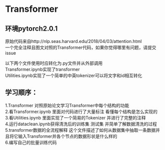 # Transformer
## 环境pytorch2.0.1
原始代码来自http://nlp.seas.harvard.edu/2018/04/03/attention.html\
一个完全注释且图文对照的Transformer代码，如果你觉得哪里有问题，请提交issue

以下两个文件使用时应转化为.py文件并从外部调用\
Transformer.ipynb实现了transformer \
Utilities.ipynb实现了一个简单的中英tokenizer可以将文字和id相互转化

## 学习顺序：
1.Transformer 对照原始论文学习Transformer中每个结构的功能\
2.看Transformer.ipynb 里面对代码进行了大量标注 看懂每个结构是怎么实现的\
3.看Utilities.ipynb 里面实现了一个简易的Tokenizer 并进行了完整的注释\
4.运行dataclean.ipynb获得清洗后的训练集 测试集 并简单了解数据清洗的过程\
5.transformer数据的全流程解释 这个文件描述了如何从数据集中抽取一条数据并且将它输入Transformer并各个节点的数据形状是什么样的\
6.编写自己的批量训练代码
